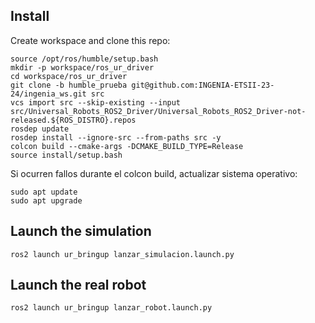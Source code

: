## Install
Create workspace and clone this repo:

```
source /opt/ros/humble/setup.bash
mkdir -p workspace/ros_ur_driver
cd workspace/ros_ur_driver
git clone -b humble_prueba git@github.com:INGENIA-ETSII-23-24/ingenia_ws.git src
vcs import src --skip-existing --input src/Universal_Robots_ROS2_Driver/Universal_Robots_ROS2_Driver-not-released.${ROS_DISTRO}.repos
rosdep update
rosdep install --ignore-src --from-paths src -y
colcon build --cmake-args -DCMAKE_BUILD_TYPE=Release
source install/setup.bash
```
Si ocurren fallos durante el colcon build, actualizar sistema operativo:
```
sudo apt update
sudo apt upgrade
```

## Launch the simulation
```
ros2 launch ur_bringup lanzar_simulacion.launch.py 
```


## Launch the real robot
```
ros2 launch ur_bringup lanzar_robot.launch.py 
```

